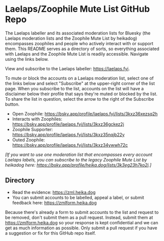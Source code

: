 # Laelaps/Zoophile Mute List GitHub Repo

The Laelaps labeller and its associated moderation lists for Bluesky (the Laelaps moderation lists and the Zoophile Mute List by heikadog) encompasses zoophiles and people who actively interact with or support them. This README serves as a directory of sorts, so everything associated with Laelaps and the Zoophile Mute List is readily accessible. Navigate using the links below.

View and subscribe to the Laelaps labeller: <https://laelaps.fyi>.

To mute or block the accounts on a Laelaps moderation list, select one of the links below and select "Subscribe" at the upper-right corner of the list page. When you subscribe to the list, accounts on the list will have a disclaimer below their profile that says they're muted or blocked by the list. To share the list in question, select the arrow to the right of the Subscribe button.

- Open Zoophile: <https://bsky.app/profile/laelaps.fyi/lists/3kxz36xezsq2h>
- Interacts with Zoophiles: <https://bsky.app/profile/laelaps.fyi/lists/3kxz36gckez2j>
- Zoophile Supporter: <https://bsky.app/profile/laelaps.fyi/lists/3kxz35nqjb22y>
- Outed Zoophile: <https://bsky.app/profile/laelaps.fyi/lists/3kxz34ywwh72c>

_[If you want to use one moderation list that encompasses every account Laelaps labels, you can subscribe to the legacy Zoophile Mute List by heikadog here: <https://bsky.app/profile/heika.dog/lists/3k3eg23h7ko2i>.]_

## Directory

- Read the evidence: <https://zml.heika.dog>
- You can submit accounts to be labelled, appeal a label, or submit feedback here: <https://zmlform.heika.dog>

Because there's already a form to submit accounts to the list and request to be removed, don't submit them as a pull request. Instead, submit them at <https://zmlform.heika.dog> so your response is kept confidential and we can get as much information as possible. Only submit a pull request if you have a suggestion or fix for this GitHub repo itself.
